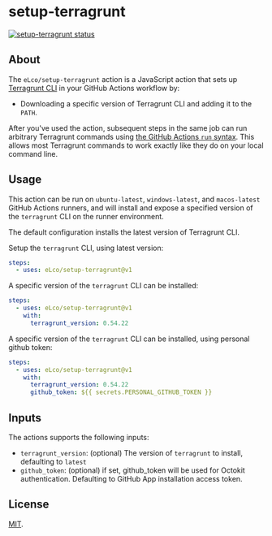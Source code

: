 # setup-terragrunt

<p align="left">
  <a href="https://github.com/eLco/setup-terragrunt/actions"><img alt="setup-terragrunt status" src="https://github.com/eLco/setup-terragrunt/workflows/Tests/badge.svg"></a>
</p>

## About

The `eLco/setup-terragrunt` action is a JavaScript action that sets up [Terragrunt CLI](https://terragrunt.gruntwork.io/docs/getting-started/quick-start/) in your GitHub Actions workflow by:

- Downloading a specific version of Terragrunt CLI and adding it to the `PATH`.

After you've used the action, subsequent steps in the same job can run arbitrary Terragrunt commands using [the GitHub Actions `run` syntax](https://help.github.com/en/actions/reference/workflow-syntax-for-github-actions#jobsjob_idstepsrun). This allows most Terragrunt commands to work exactly like they do on your local command line.

## Usage

This action can be run on `ubuntu-latest`, `windows-latest`, and `macos-latest` GitHub Actions runners, and will install and expose a specified version of the `terragrunt` CLI on the runner environment.

The default configuration installs the latest version of Terragrunt CLI.

Setup the `terragrunt` CLI, using latest version:

```yaml
steps:
  - uses: eLco/setup-terragrunt@v1
```

A specific version of the `terragrunt` CLI can be installed:

```yaml
steps:
  - uses: eLco/setup-terragrunt@v1
    with:
      terragrunt_version: 0.54.22
```

A specific version of the `terragrunt` CLI can be installed, using personal github token:

```yaml
steps:
  - uses: eLco/setup-terragrunt@v1
    with:
      terragrunt_version: 0.54.22
      github_token: ${{ secrets.PERSONAL_GITHUB_TOKEN }}
```

## Inputs

The actions supports the following inputs:

- `terragrunt_version`: (optional) The version of `terragrunt` to install, defaulting to `latest`
- `github_token`: (optional) if set, github_token will be used for Octokit authentication. Defaulting to GitHub App installation access token.

## License

[MIT](LICENSE).

